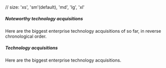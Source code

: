 // size: 'xs', 'sm'(default), 'md', 'lg', 'xl'

<Card size='xs'>
  <h5 class="mb-2 text-2xl font-bold tracking-tight text-gray-900 dark:text-white">Noteworthy technology acquisitions </h5>
  <p class="font-normal leading-tight text-gray-700 dark:text-gray-400">Here are the biggest enterprise technology acquisitions of  so far, in reverse chronological order.</p>
</Card>

<Card class="max-w-[220px]">
  <h5 class="mb-2 text-2xl font-bold tracking-tight text-gray-900 dark:text-white">Technology acquisitions</h5>
  <p class="font-normal leading-tight text-gray-700 dark:text-gray-400">Here are the biggest enterprise technology acquisitions.</p>
</Card>
